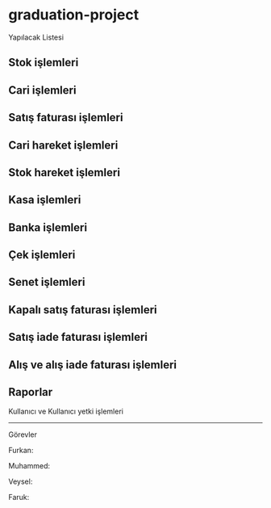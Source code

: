# graduation-project
Yapılacak Listesi

Stok işlemleri
--------
Cari işlemleri
--------
Satış faturası işlemleri
--------
Cari hareket işlemleri
--------
Stok hareket işlemleri
--------
Kasa işlemleri
--------
Banka işlemleri
--------
Çek işlemleri
--------
Senet işlemleri
--------
Kapalı satış faturası işlemleri
--------
Satış iade faturası işlemleri
--------
Alış ve alış iade faturası işlemleri
--------
Raporlar
--------
Kullanıcı ve Kullanıcı yetki işlemleri

--------

Görevler

Furkan:

Muhammed:

Veysel:

Faruk:
